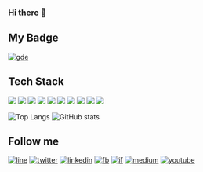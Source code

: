 ### Hi there 👋

<!--
**jirawatee/jirawatee** is a ✨ _special_ ✨ repository because its `README.md` (this file) appears on your GitHub profile.

Here are some ideas to get you started:

- 🔭 I’m currently working on ...
- 🌱 I’m currently learning ...
- 👯 I’m looking to collaborate on ...
- 🤔 I’m looking for help with ...
- 💬 Ask me about ...
- 📫 How to reach me: ...
- 😄 Pronouns: ...
- ⚡ Fun fact: ...
-->

## My Badge
[![gde](https://img.shields.io/badge/-Developers%20Experts-DB4437?style=for-the-badge&logo=google&logoColor=white)][gde]

## Tech Stack
<img src="https://img.shields.io/badge/firebase-ffca28?style=for-the-badge&logo=firebase&logoColor=white">
<img src="https://img.shields.io/badge/Google_Cloud-4285F4?style=for-the-badge&logo=google-cloud&logoColor=white">
<img src="https://img.shields.io/badge/Node.js-43853D?style=for-the-badge&logo=node.js&logoColor=white">
<img src="https://img.shields.io/badge/Java-ED8B00?style=for-the-badge&logo=java&logoColor=white">
<img src="https://img.shields.io/badge/JavaScript-F7DF1E?style=for-the-badge&logo=javascript&logoColor=black">
<img src="https://img.shields.io/badge/HTML-239120?style=for-the-badge&logo=html5&logoColor=white">
<img src="https://img.shields.io/badge/CSS3-1572B6?style=for-the-badge&logo=css3&logoColor=white">
<img src="https://img.shields.io/badge/PHP-777BB4?style=for-the-badge&logo=php&logoColor=white">
<img src="https://img.shields.io/badge/MySQL-00000F?style=for-the-badge&logo=mysql&logoColor=white">
<img src="https://img.shields.io/badge/Git-F05032?style=for-the-badge&logo=git&logoColor=white">

![Top Langs](https://github-readme-stats.vercel.app/api/top-langs/?username=jirawatee&theme=slateorange&layout=compact)
![GitHub stats](https://github-readme-stats.vercel.app/api?username=jirawatee&show_icons=true&theme=slateorange&hide=issues,contribs)

## Follow me
[![line](https://img.shields.io/badge/Line-00C300?style=for-the-badge&logo=line&logoColor=white)][line]
[![twitter](https://img.shields.io/badge/Twitter-1DA1F2?style=for-the-badge&logo=twitter&logoColor=white)][twitter]
[![linkedin](https://img.shields.io/badge/LinkedIn-0077B5?style=for-the-badge&logo=linkedin&logoColor=white)][linkedin]
[![fb](https://img.shields.io/badge/Facebook-1877F2?style=for-the-badge&logo=facebook&logoColor=white)][fb]
[![if](https://img.shields.io/badge/Instagram-E4405F?style=for-the-badge&logo=instagram&logoColor=white)][ig]
[![medium](https://img.shields.io/badge/Medium-12100E?style=for-the-badge&logo=medium&logoColor=white)][medium]
[![youtube](https://img.shields.io/badge/YouTube-FF0000?style=for-the-badge&logo=youtube&logoColor=white)][youtube]

[gde]: https://developers.google.cn/community/experts/directory/profile/profile-jirawat_karanwittayakarn
[line]: https://line.me/ti/p/~jirawatee
[twitter]: https://twitter.com/jirawatee
[linkedin]: https://linkedin.com/in/jirawatee
[fb]: https://fb.com/jirawatee
[ig]: https://instagram.com/jirawatee
[medium]: https://medium.com/@jirawatee
[youtube]: https://youtube.com/user/jirawatee
